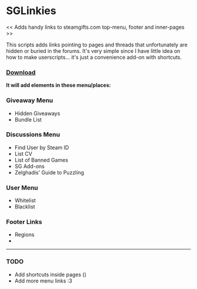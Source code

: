 # SGLinkies
<< Adds handy links to steamgifts.com top-menu, footer and inner-pages >>

This scripts adds links pointing to pages and threads that unfortunately are hidden or buried in the forums.
It's very simple since I have little idea on how to make userscripts... it's just a convenience add-on with shortcuts.

### [Download](https://github.com/Mullinx/sglinkies/blob/6aa37052deda4f4201a001ba7a2ab2a3407c9f4a/sglinkies.js)

**It will add elements in these menu/places:**

### Giveaway Menu
- Hidden Giveaways
- Bundle List

### Discussions Menu
- Find User by Steam ID
- List CV
- List of Banned Games
- SG Add-ons
- Zelghadis' Guide to Puzzling

### User Menu
- Whitelist
- Blacklist

### Footer Links
- Regions
- 
---

### TODO
- Add shortcuts inside pages ()
- Add more menu links :3
